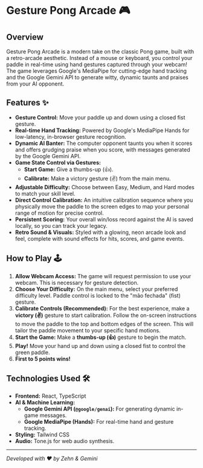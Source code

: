 # Gesture Pong Arcade 🎮

## Overview

Gesture Pong Arcade is a modern take on the classic Pong game, built with a retro-arcade aesthetic. Instead of a mouse or keyboard, you control your paddle in real-time using hand gestures captured through your webcam! The game leverages Google's MediaPipe for cutting-edge hand tracking and the Google Gemini API to generate witty, dynamic taunts and praises from your AI opponent.

## Features ✨

-   **Gesture Control:** Move your paddle up and down using a closed fist gesture.
-   **Real-time Hand Tracking:** Powered by Google's MediaPipe Hands for low-latency, in-browser gesture recognition.
-   **Dynamic AI Banter:** The computer opponent taunts you when it scores and offers grudging praise when you score, with messages generated by the Google Gemini API.
-   **Game State Control via Gestures:**
    -   **Start Game:** Give a thumbs-up (👍).
    -   **Calibrate:** Make a victory gesture (✌️) from the main menu.
-   **Adjustable Difficulty:** Choose between Easy, Medium, and Hard modes to match your skill level.
-   **Direct Control Calibration:** An intuitive calibration sequence where you physically move the paddle to the screen edges to map your personal range of motion for precise control.
-   **Persistent Scoring:** Your overall win/loss record against the AI is saved locally, so you can track your legacy.
-   **Retro Sound & Visuals:** Styled with a glowing, neon arcade look and feel, complete with sound effects for hits, scores, and game events.

## How to Play 🕹️

1.  **Allow Webcam Access:** The game will request permission to use your webcam. This is necessary for gesture detection.
2.  **Choose Your Difficulty:** On the main menu, select your preferred difficulty level. Paddle control is locked to the "mão fechada" (fist) gesture.
3.  **Calibrate Controls (Recommended):** For the best experience, make a **victory (✌️)** gesture to start calibration. Follow the on-screen instructions to move the paddle to the top and bottom edges of the screen. This will tailor the paddle movement to your specific hand motions.
4.  **Start the Game:** Make a **thumbs-up (👍)** gesture to begin the match.
5.  **Play!** Move your hand up and down using a closed fist to control the green paddle.
6.  **First to 5 points wins!**

## Technologies Used 🛠️

-   **Frontend:** React, TypeScript
-   **AI & Machine Learning:**
    -   **Google Gemini API (`@google/genai`):** For generating dynamic in-game messages.
    -   **Google MediaPipe (Hands):** For real-time hand and gesture tracking.
-   **Styling:** Tailwind CSS
-   **Audio:** Tone.js for web audio synthesis.

---
*Developed with ❤️ by Zehn & Gemini*